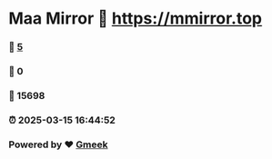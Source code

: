 # Maa Mirror :link: https://mmirror.top 
### :page_facing_up: [5](https://mmirror.top/tag.html) 
### :speech_balloon: 0 
### :hibiscus: 15698 
### :alarm_clock: 2025-03-15 16:44:52 
### Powered by :heart: [Gmeek](https://github.com/Meekdai/Gmeek)
